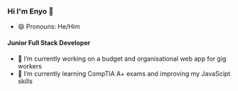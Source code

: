 ### Hi I'm Enyo 👋
- 😄 Pronouns: He/Him
#### Junior Full Stack Developer
- 🔭 I’m currently working on a budget and organisational web app for gig workers
- 🌱 I’m currently learning CompTIA A+ exams and improving my JavaScipt skills



<!--
**EnyoHA/EnyoHA** is a ✨ _special_ ✨ repository because its `README.md` (this file) appears on your GitHub profile.

Here are some ideas to get you started:

- 🔭 I’m currently working on ...
- 🌱 I’m currently learning ...
- 👯 I’m looking to collaborate on ...
- 🤔 I’m looking for help with ...
- 💬 Ask me about ...
- 📫 How to reach me: ...
- 😄 Pronouns: ...
- ⚡ Fun fact: ...
-->
